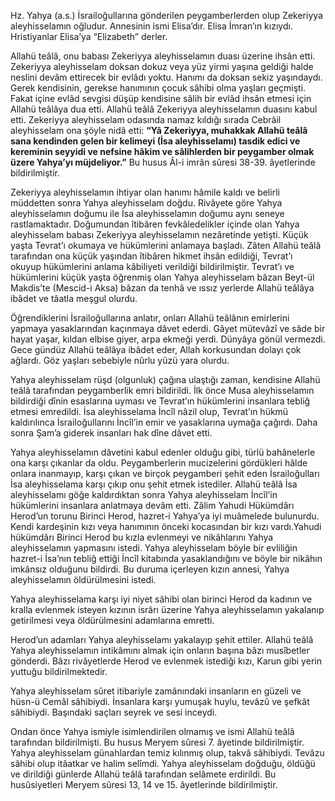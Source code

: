 [//]: # (# **Hz. Yahya &#40;a.s.&#41;**)

Hz. Yahya (a.s.) İsrailoğullarına gönderilen peygamberlerden olup Zekeriyya aleyhisselamın oğludur. Annesinin ismi Elisa’dır. Elisa İmran’ın kızıydı. Hristiyanlar Elisa’ya “Elizabeth” derler.

Allahü teâlâ, onu babası Zekeriyya aleyhisselamın duası üzerine ihsân etti. Zekeriyya aleyhisselam doksan dokuz veya yüz yirmi yaşına geldiği halde neslini devâm ettirecek bir evlâdı yoktu. Hanımı da doksan sekiz yaşındaydı. Gerek kendisinin, gerekse hanımının çocuk sâhibi olma yaşları geçmişti. Fakat içine evlâd sevgisi düşüp kendisine sâlih bir evlâd ihsân etmesi için Allahü teâlâya dua etti. Allahü teâlâ Zekeriyya aleyhisselamın duasını kabul etti. Zekeriyya aleyhisselam odasında namaz kıldığı sırada Cebrâil aleyhisselam ona şöyle nidâ etti:
**“Yâ Zekeriyya, muhakkak Allahü teâlâ sana kendinden gelen bir kelimeyi (İsa aleyhisselamı) tasdik edici ve kereminin seyyidi ve nefsine hâkim ve sâlihlerden bir peygamber olmak üzere Yahya’yı müjdeliyor.”**
Bu husus Âl-i imrân sûresi 38-39. âyetlerinde bildirilmiştir.

Zekeriyya aleyhisselamın ihtiyar olan hanımı hâmile kaldı ve belirli müddetten sonra Yahya aleyhisselam doğdu. Rivâyete göre Yahya aleyhisselamın doğumu ile İsa aleyhisselamın doğumu aynı seneye rastlamaktadır. Doğumundan îtibâren fevkâledelikler içinde olan Yahya aleyhisselam babası Zekeriyya aleyhisselamın nezâretinde yetişti. Küçük yaşta Tevrat’ı okumaya ve hükümlerini anlamaya başladı. Zâten Allahü teâlâ tarafından ona küçük yaşından îtibâren hikmet ihsân edildiği, Tevrat’ı okuyup hükümlerini anlama kâbiliyeti verildiği bildirilmiştir. Tevrat’ı ve hükümlerini küçük yaşta öğrenmiş olan Yahya aleyhisselam bâzan Beyt-ül Makdis’te (Mescid-i Aksa) bâzan da tenhâ ve ıssız yerlerde Allahü teâlâya ibâdet ve tâatla meşgul olurdu.

Öğrendiklerini İsrailoğullarına anlatır, onları Allahü teâlânın emirlerini yapmaya yasaklarından kaçınmaya dâvet ederdi. Gâyet mütevâzî ve sâde bir hayat yaşar, kıldan elbise giyer, arpa ekmeği yerdi. Dünyâya gönül vermezdi. Gece gündüz Allahü teâlâya ibâdet eder, Allah korkusundan dolayı çok ağlardı. Göz yaşları sebebiyle nûrlu yüzü yara olurdu.

Yahya aleyhisselam rüşd (olgunluk) çağına ulaştığı zaman, kendisine Allahü teâlâ tarafından peygamberlik emri bildirildi. İlk önce Musa aleyhisselamın bildirdiği dînin esaslarına uyması ve Tevrat’ın hükümlerini insanlara tebliğ etmesi emredildi. İsa aleyhisselama İncîl nâzil olup, Tevrat’ın hükmü kaldırılınca İsrailoğullarını İncîl’in emir ve yasaklarına uymağa çağırdı. Daha sonra Şam’a giderek insanları hak dîne dâvet etti.

Yahya aleyhisselamın dâvetini kabul edenler olduğu gibi, türlü bahânelerle ona karşı çıkanlar da oldu. Peygamberlerin mucizelerini gördükleri hâlde onlara inanmayıp, karşı çıkan ve birçok peygamberi şehit eden İsrailoğulları İsa aleyhisselama karşı çıkıp onu şehit etmek istediler. Allahü teâlâ İsa aleyhisselamı göğe kaldırdıktan sonra Yahya aleyhisselam İncîl’in hükümlerini insanlara anlatmaya devâm etti. Zâlim Yahudi Hükümdârı Herod’un torunu Birinci Herod, hazret-i Yahya’ya iyi muâmelede bulunurdu. Kendi kardeşinin kızı veya hanımının önceki kocasından bir kızı vardı.Yahudi hükümdârı Birinci Herod bu kızla evlenmeyi ve nikâhlarını Yahya aleyhisselamın yapmasını istedi. Yahya aleyhisselam böyle bir evliliğin hazret-i İsa’nın tebliğ ettiği İncîl kitabında yasaklandığını ve böyle bir nikâhın imkânsız olduğunu bildirdi. Bu duruma içerleyen kızın annesi, Yahya aleyhisselamın öldürülmesini istedi.

Yahya aleyhisselama karşı iyi niyet sâhibi olan birinci Herod da kadının ve kralla evlenmek isteyen kızının isrârı üzerine Yahya aleyhisselamın yakalanıp getirilmesi veya öldürülmesini adamlarına emretti.

Herod’un adamları Yahya aleyhisselamı yakalayıp şehit ettiler. Allahü teâlâ Yahya aleyhisselamın intikâmını almak için onların başına bâzı musîbetler gönderdi. Bâzı rivâyetlerde Herod ve evlenmek istediği kızı, Karun gibi yerin yuttuğu bildirilmektedir.

Yahya aleyhisselam sûret itibariyle zamânındaki insanların en güzeli ve hüsn-ü Cemâl sâhibiydi. İnsanlara karşı yumuşak huylu, tevâzû ve şefkât sâhibiydi. Başındaki saçları seyrek ve sesi inceydi.

Ondan önce Yahya ismiyle isimlendirilen olmamış ve ismi Allahü teâlâ tarafından bildirilmişti. Bu husus Meryem sûresi 7. âyetinde bildirilmiştir. Yahya aleyhisselam günahlardan temiz kılınmış olup, takvâ sâhibiydi. Tevâzu sâhibi olup itâatkar ve halim selîmdi. Yahya aleyhisselam doğduğu, öldüğü ve dirildiği günlerde Allahü teâlâ tarafından selâmete erdirildi. Bu husûsiyetleri Meryem sûresi 13, 14 ve 15. âyetlerinde bildirilmiştir.
